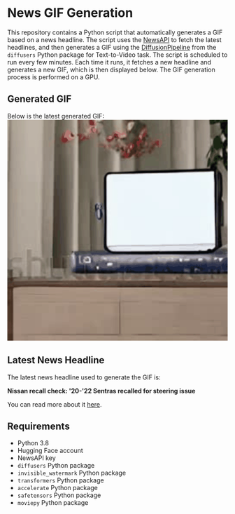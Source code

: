 # News GIF Generation
This repository contains a Python script that automatically generates a GIF based on a news headline. The script uses the [NewsAPI](https://newsapi.org/) to fetch the latest headlines, and then generates a GIF using the [DiffusionPipeline](https://github.com/huggingface/diffusers) from the `diffusers` Python package for Text-to-Video task.
The script is scheduled to run every few minutes. Each time it runs, it fetches a new headline and generates a new GIF, which is then displayed below. The GIF generation process is performed on a GPU.

## Generated GIF
Below is the latest generated GIF:
![Generated GIF](output.gif?raw=true&v=1692570841)

## Latest News Headline
The latest news headline used to generate the GIF is:

**Nissan recall check: '20-'22 Sentras recalled for steering issue**

You can read more about it [here](https://www.usatoday.com/story/money/cars/recalls/2023/08/19/nissan-recall-check-20-22-sentras-recall-steering-issue-tie-rods/70632457007/).

## Requirements
- Python 3.8
- Hugging Face account
- NewsAPI key
- `diffusers` Python package
- `invisible_watermark` Python package
- `transformers` Python package
- `accelerate` Python package
- `safetensors` Python package
- `moviepy` Python package
